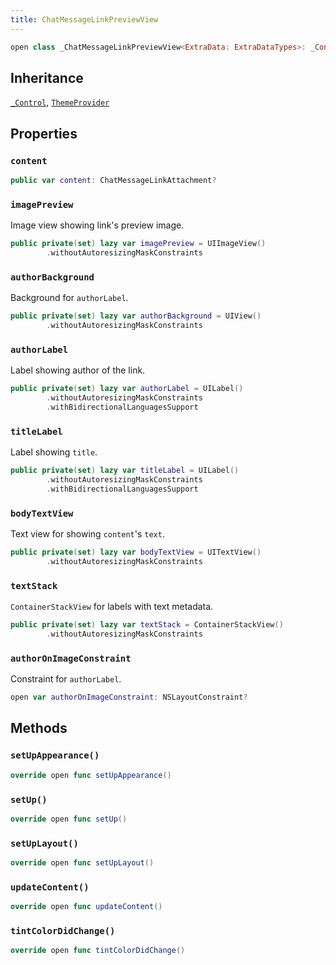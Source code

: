 ```yaml
---
title: ChatMessageLinkPreviewView
---
```


``` swift
open class _ChatMessageLinkPreviewView<ExtraData: ExtraDataTypes>: _Control, ThemeProvider 
```

## Inheritance

[`_Control`](../../common-views/_control.md), [`ThemeProvider`](../../utils/theme-provider.md)

## Properties

### `content`

``` swift
public var content: ChatMessageLinkAttachment? 
```

### `imagePreview`

Image view showing link's preview image.

``` swift
public private(set) lazy var imagePreview = UIImageView()
        .withoutAutoresizingMaskConstraints
```

### `authorBackground`

Background for `authorLabel`.

``` swift
public private(set) lazy var authorBackground = UIView()
        .withoutAutoresizingMaskConstraints
```

### `authorLabel`

Label showing author of the link.

``` swift
public private(set) lazy var authorLabel = UILabel()
        .withoutAutoresizingMaskConstraints
        .withBidirectionalLanguagesSupport
```

### `titleLabel`

Label showing `title`.

``` swift
public private(set) lazy var titleLabel = UILabel()
        .withoutAutoresizingMaskConstraints
        .withBidirectionalLanguagesSupport
```

### `bodyTextView`

Text view for showing `content`'s `text`.

``` swift
public private(set) lazy var bodyTextView = UITextView()
        .withoutAutoresizingMaskConstraints
```

### `textStack`

`ContainerStackView` for labels with text metadata.

``` swift
public private(set) lazy var textStack = ContainerStackView()
        .withoutAutoresizingMaskConstraints
```

### `authorOnImageConstraint`

Constraint for `authorLabel`.

``` swift
open var authorOnImageConstraint: NSLayoutConstraint?
```

## Methods

### `setUpAppearance()`

``` swift
override open func setUpAppearance() 
```

### `setUp()`

``` swift
override open func setUp() 
```

### `setUpLayout()`

``` swift
override open func setUpLayout() 
```

### `updateContent()`

``` swift
override open func updateContent() 
```

### `tintColorDidChange()`

``` swift
override open func tintColorDidChange() 
```
